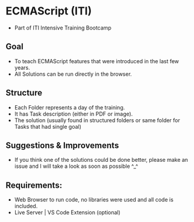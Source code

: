 # ECMAScript (ITI)
- Part of ITI Intensive Training Bootcamp

## Goal
- To teach ECMAScript features that were introduced in the last few years.
- All Solutions can be run directly in the browser.

## Structure
- Each Folder represents a day of the training.
- It has Task description (either in PDF or image).
- The solution (usually found in structured folders or same folder for Tasks that had single goal)


## Suggestions & Improvements
- If you think one of the solutions could be done better, please make an issue and I will take a look as soon as possible ^_^

## Requirements:
- Web Browser to run code, no libraries were used and all code is included.
- Live Server | VS Code Extension (optional)